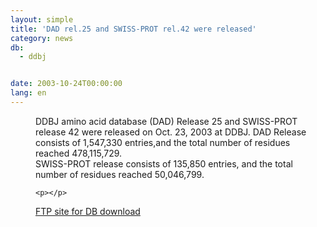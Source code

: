 ```yaml
---
layout: simple
title: 'DAD rel.25 and SWISS-PROT rel.42 were released'
category: news
db:
  - ddbj


date: 2003-10-24T00:00:00
lang: en
---
```


<dd>DDBJ amino acid database (DAD) Release 25 and SWISS-PROT release 42 were released on Oct. 23, 2003 at DDBJ. DAD Release consists of 1,547,330 entries,and the total number of residues reached 478,115,729.<br>
<dd>SWISS-PROT release consists of 135,850 entries, and the total number of residues reached 50,046,799.

    <p></p>
<dd><a href="/services/index-e.html ">FTP site for DB download</a></dd>
</dd>
</dd>
